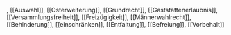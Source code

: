 , [[Auswahl]], [[Osterweiterung]], [[Grundrecht]], [[Gaststättenerlaubnis]], [[Versammlungsfreiheit]], [[Freizügigkeit]], [[Männerwahlrecht]], [[Behinderung]], [[einschränken]], [[Entfaltung]], [[Befreiung]], [[Vorbehalt]]